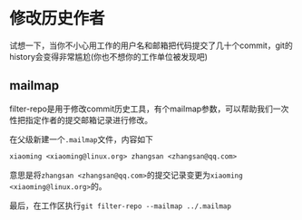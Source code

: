 # 修改历史作者

试想一下，当你不小心用工作的用户名和邮箱把代码提交了几十个commit，git的history会变得非常尴尬(你也不想你的工作单位被发现吧)

## mailmap

filter-repo是用于修改commit历史工具，有个mailmap参数，可以帮助我们一次性把指定作者的提交邮箱记录进行修改。

在父级新建一个`.mailmap`文件，内容如下

```txt
xiaoming <xiaoming@linux.org> zhangsan <zhangsan@qq.com>
```
意思是将`zhangsan <zhangsan@qq.com>`的提交记录变更为`xiaoming <xiaoming@linux.org>`的。

最后，在工作区执行`git filter-repo --mailmap ../.mailmap`